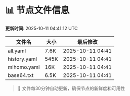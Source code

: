# 📊 节点文件信息

**更新时间**: 2025-10-11 04:41:12 UTC

| 文件名 | 大小 | 最后修改 |
|--------|------|----------|
| all.yaml | 7.6K | 2025-10-11 04:41 |
| history.yaml | 545K | 2025-10-11 04:41 |
| mihomo.yaml | 16K | 2025-10-11 04:41 |
| base64.txt | 6.5K | 2025-10-11 04:41 |

> 🔄 文件每30分钟自动更新，确保节点的新鲜度和可用性
